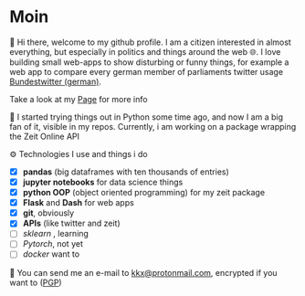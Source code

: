 # Moin

👤 Hi there, welcome to my github profile. I am a citizen interested in almost everything, but especially in politics and things around the web 🌐. I love building small web-apps to show disturbing or funny things, for example a web app to compare every german member of parliaments twitter usage [Bundestwitter (german)](https://github.com/skriptum/bundestag).

Take a look at my [Page](https://skriptum.github.io/blog/) for more info

🐍 I started trying things out in Python some time ago, and now I am a big fan of it, visible in my repos. Currently, i am working on a package wrapping the Zeit Online API

⚙️ Technologies I use and things i do
- [x] **pandas** (big dataframes with ten thousands of entries)
- [x] **jupyter notebooks** for data science things
- [x] **python OOP** (object oriented programming) for my zeit package
- [x] **Flask** and **Dash** for web apps
- [x] **git**, obviously
- [x] **APIs** (like twitter and zeit)
- [ ] *sklearn* , learning
- [ ] *Pytorch*, not yet
- [ ] *docker* want to

📮 You can send me an e-mail to [kkx@protonmail.com](mailto:kkx@protonmail.com), encrypted if you want to ([PGP](http://keyserver.pgp.com/vkd/DownloadKey.event?keyid=0xA5A1EE3F58E7DDC8)) 

